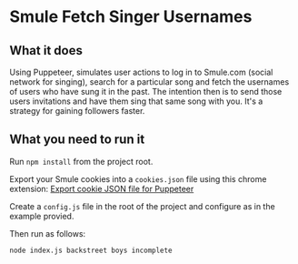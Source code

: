 # Smule Fetch Singer Usernames

## What it does

Using Puppeteer, simulates user actions to log in to Smule.com (social network for singing), search for a particular song and fetch the usernames of users who have sung it in the past. The intention then is to send those users invitations and have them sing that same song with you. It's a strategy for gaining followers faster.

## What you need to run it

Run `npm install` from the project root.

Export your Smule cookies into a `cookies.json` file using this chrome extension:
[Export cookie JSON file for Puppeteer](https://chrome.google.com/webstore/detail/%E3%82%AF%E3%83%83%E3%82%AD%E3%83%BCjson%E3%83%95%E3%82%A1%E3%82%A4%E3%83%AB%E5%87%BA%E5%8A%9B-for-puppet/nmckokihipjgplolmcmjakknndddifde)

Create a `config.js` file in the root of the project and configure as in the example provied.

Then run as follows:

`node index.js backstreet boys incomplete`
